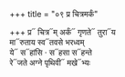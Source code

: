 +++
title = "०९ प्र चित्रमर्कं"

+++
प्र᳓ चित्र᳓म् अर्कं᳓ गृणते᳓ तुरा᳓य  
मा᳓रुताय स्व᳓तवसे भरध्वम्  
ये᳓ स᳓हांसि · स᳓हसा स᳓हन्ते  
रे᳓जते अग्ने पृथिवी᳓ मखे᳓भ्यः